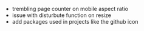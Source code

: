 - trembling page counter on mobile aspect ratio
- issue with disturbute function on resize
- add packages used in projects like the github icon